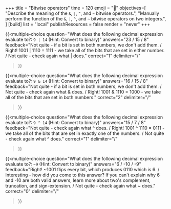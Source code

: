 +++
title = "Bitwise operators"
time = 120
emoji = "📖"
objectives=[
  "Describe the meaning of the `&`, `|`, `^`, and `~` bitwise operators.",
  "Manually perform the function of the `&`, `|`, `^`, and `~` bitwise operators on two integers.",
]
[build]
  list = "local"
  publishResources = false
  render = "never"
+++

{{<multiple-choice
question="What does the following decimal expression evaluate to?: `9 | 14` (Hint: Convert to binary)"
answers="23 / 15 / 8"
feedback="Not quite - if a bit is set in both numbers, we don't add them. / Right! 1001 | 1110 = 1111 - we take all of the bits that are set in either number. / Not quite - check again what | does."
correct="1"
delimiter="/"
>}}

{{<multiple-choice
question="What does the following decimal expression evaluate to?: `9 & 14` (Hint: Convert to binary)"
answers="16 / 15 / 8"
feedback="Not quite - if a bit is set in both numbers, we don't add them. / Not quite - check again what & does. / Right! 1001 & 1110 = 1000 - we take all of the bits that are set in both numbers."
correct="2"
delimiter="/"
>}}

{{<multiple-choice
question="What does the following decimal expression evaluate to?: `9 ^ 14` (Hint: Convert to binary)"
answers="15 / 7 / 8"
feedback="Not quite - check again what ^ does. / Right! 1001 ^ 1110 = 0111 - we take all of the bits that are set in exactly one of the numbers. / Not quite - check again what ^ does."
correct="1"
delimiter="/"
>}}

{{<multiple-choice
question="What does the following decimal expression evaluate to?: `~9` (Hint: Convert to binary)"
answers="6 / -10 / -9"
feedback="Right! ~1001 flips every bit, which produces 0110 which is 6. / Interesting - how did you come to this answer? If you can't explain why 6 and -10 are both valid answers, learn more about two's complement, truncation, and sign-extension. / Not quite - check again what ~ does."
correct="0"
delimiter="/"
>}}
